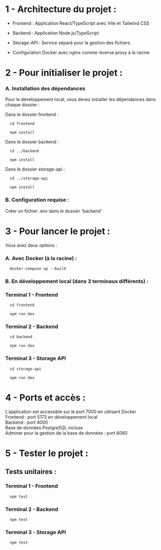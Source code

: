 # 1 - Architecture du projet :

- Frontend : Application React/TypeScript avec Vite et Tailwind CSS  
  
- Backend : Application Node.js/TypeScript  
  
- Storage-API : Service séparé pour la gestion des fichiers  

- Configuration Docker avec nginx comme reverse proxy à la racine



# 2 - Pour initialiser le projet :

### A. Installation des dépendances  
Pour le développement local, vous devez installer les dépendances dans chaque dossier :  
  
Dans le dossier frontend :
```
  cd frontend
```
```
  npm install
```
  
Dans le dossier backend :  
```
  cd ../backend
```
```
  npm install
```

Dans le dossier storage-api :  
```
  cd ../storage-api
```  
```
  npm install
```  

### B. Configuration requise :  
Créer un fichier .env dans le dossier 'backend'


# 3 - Pour lancer le projet :

Vous avez deux options :

### A. Avec Docker (à la racine) :

```
  docker-compose up --build
```

### B. En développement local (dans 3 terminaux différents) :

### Terminal 1 - Frontend
```
  cd frontend
```
```
  npm run dev
```

### Terminal 2 - Backend
```
  cd backend
```
```
  npm run dev
```

### Terminal 3 - Storage API
```
  cd storage-api
```
```
  npm run dev
```

# 4 - Ports et accès :  
L'application est accessible sur le port 7000 en utilisant Docker    
Frontend : port 5173 en développement local  
Backend : port 4000  
Base de données PostgreSQL incluse  
Adminer pour la gestion de la base de données : port 8080

# 5 - Tester le projet :
## Tests unitaires :
### Terminal 1 - Frontend
```
  npm test
```

### Terminal 2 - Backend
```
  npm test
```

### Terminal 3 - Storage API
```
  npm test
```
